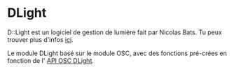 # DLight

D::Light est un logiciel de gestion de lumière fait par Nicolas Bats. Tu peux trouver plus d'infos [ici](https://getdlight.com/).

Le module DLight basé sur le module OSC, avec des fonctions pré-crées en fonction de l' [API OSC DLight](https://getdlight.com/wiki/index.php/OSC).

